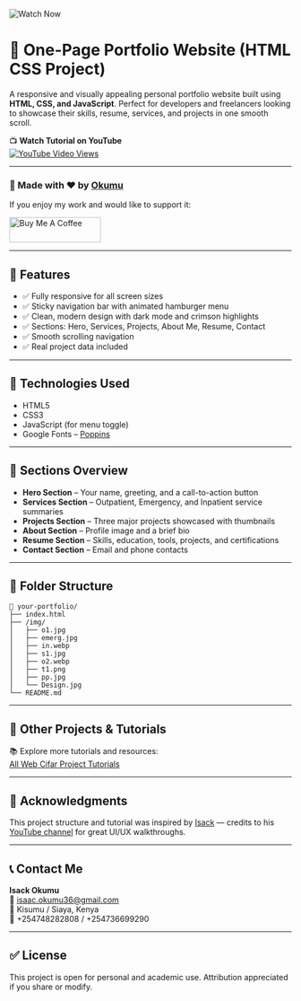 ![Watch Now](./img/Design.jpg)

# 🎯 One-Page Portfolio Website (HTML CSS Project)

A responsive and visually appealing personal portfolio website built using **HTML, CSS, and JavaScript**. Perfect for developers and freelancers looking to showcase their skills, resume, services, and projects in one smooth scroll.

📺 **Watch Tutorial on YouTube**  
[![YouTube Video Views](https://img.shields.io/youtube/views/ZFQkb26UD1Y?style=social)](https://youtu.be/ZFQkb26UD1Y)

---

### 🚀 Made with ❤️ by [Okumu](https://www.instagram.com/shaifarfan08/)

If you enjoy my work and would like to support it:

<a href="https://www.buymeacoffee.com/shaifarfan08" target="_blank">
  <img src="https://cdn.buymeacoffee.com/buttons/v2/default-blue.png" alt="Buy Me A Coffee" style="height: 45px !important;width: 162.75px !important;">
</a>

---

## 📁 Features

- ✅ Fully responsive for all screen sizes
- ✅ Sticky navigation bar with animated hamburger menu
- ✅ Clean, modern design with dark mode and crimson highlights
- ✅ Sections: Hero, Services, Projects, About Me, Resume, Contact
- ✅ Smooth scrolling navigation
- ✅ Real project data included

---

## 🧱 Technologies Used

- HTML5  
- CSS3  
- JavaScript (for menu toggle)  
- Google Fonts – [Poppins](https://fonts.google.com/specimen/Poppins)

---

## 🧩 Sections Overview

- **Hero Section** – Your name, greeting, and a call-to-action button
- **Services Section** – Outpatient, Emergency, and Inpatient service summaries
- **Projects Section** – Three major projects showcased with thumbnails
- **About Section** – Profile image and a brief bio
- **Resume Section** – Skills, education, tools, projects, and certifications
- **Contact Section** – Email and phone contacts

---

## 📂 Folder Structure

```
📁 your-portfolio/
├── index.html
├── /img/
│   ├── o1.jpg
│   ├── emerg.jpg
│   ├── in.webp
│   ├── s1.jpg
│   ├── o2.webp
│   ├── t1.png
│   ├── pp.jpg
│   └── Design.jpg
└── README.md
```

---

## 🔗 Other Projects & Tutorials

📚 Explore more tutorials and resources:  
[All Web Cifar Project Tutorials](https://github.com/ShaifArfan/wc-project-tutorials)

---

## 🙌 Acknowledgments

This project structure and tutorial was inspired by [Isack](https://www.instagram.com/shaifarfan08/) — credits to his [YouTube channel](https://youtube.com/@isack) for great UI/UX walkthroughs.

---

## 📞 Contact Me

**Isack Okumu**  
📧 isaac.okumu36@gmail.com  
📍 Kisumu / Siaya, Kenya  
📱 +254748282808 / +254736699290

---

## ✅ License

This project is open for personal and academic use. Attribution appreciated if you share or modify.